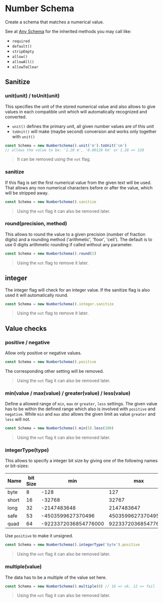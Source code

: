 # Number Schema

Create a schema that matches a numerical value.

See at [Any Schema](any.md) for the inherited methods you may call like:
- `required`
- `default()`
- `stripEmpty`
- `allow()`
- `allowAll()`
- `allowToClear`

## Sanitize

### unit(unit) / toUnit(unit)

This specifies the unit of the stored numerical value and also allows to give
values in each compatible unit which will automatically recognized and converted.
- `unit()` defines the primary unit, all given number values are of this unit
- `toUnit()` will make (maybe second) conversion and works only together with `unit()`

```js
const Schema = new NumberSchema().unit('m').toUnit('cm')
// allows the value to be: '1.28 m', '0.00128 km' or 1.28 => 128
```

> It can be removed using the `not` flag.

### sanitize

If this flag is set the first numerical value from the given text will be used.
That allows any non numerical characters before or after the value, which will be
stripped away.

```js
const Schema = new NumberSchema().sanitize
```

> Using the `not` flag it can also be removed later.

### round(precision, method)

This allows to round the value to a given precision (number of fraction digits)
and a rounding method ('arithmetic', 'floor', 'ceil'). The default is to use
0 digits arithmetic rounding if called without any parameter.

```js
const Schema = new NumberSchema().round(2)
```

> Using the `not` flag to remove it later.

## integer

The integer flag will check for an integer value. If the sanitize flag is also used it will
automatically round.

```js
const Schema = new NumberSchema().integer.sanitize
```

> Using the `not` flag to remove it later.

## Value checks

### positive / negative

Allow only positive or negative values.

```js
const Schema = new NumberSchema().positive
```

The corresponding other setting will be removed.

> Using the `not` flag it can also be removed later.

### min(value / max(value) / greater(value) / less(value)

Define a allowed range of `min`, `max` or `greater`, `less` settings. The given value
has to be within the defined range which also is involved with `positive` and `negative`.
While `min` and `max` also allows the given limit as value `greater` and `less`
will not.

```js
const Schema = new NumberSchema().min(5).less(100)
```

> Using the `not` flag it can also be removed later.

### integerType(type)

This allows to specify a integer bit size by giving one of the following names or bit-sizes:

| Name | bit Size | min | max | unsigned max |
| ---- | -------- | --- | --- | ------------ |
| byte | 8 | -128 | 127 | 255 |
| short | 16 | -32768 | 32767 | 65535 |
| long | 32 | -2147483648 | 2147483647 | 4294967295 |
| safe | 53 | -4503599627370496 | 4503599627370495 | 9007199254740991 |
| quad | 64 | -9223372036854776000 | 9223372036854776000 | 18446744073709552000 |

Use `positive` to make it unsigned.

```js
const Schema = new NumberSchema().integerType('byte').positive
```

> Using the `not` flag it can also be removed later.

### multiple(value)

The data has to be a multiple of the value set here.

```js
const Schema = new NumberSchema().multiple(8) // 16 => ok, 12 => fail
```

> Using the `not` flag it can also be removed later.
